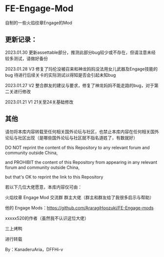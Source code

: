 # FE-Engage-Mod
自制的一些火焰纹章Engage的Mod

## 更新记录：

2023.01.30 更新assettable部分，推测此部分bug较少或不存在，但请注意未经较多测试，请做好备份

2023.01.28 V3 修复了玛伦没被召来和神龙妈妈没法用女儿武器及Engage技能的bug 待进行后续关卡的实际测试以得知是否会引起未知bug

2023.01.27 V2 整合群友的建议与要求，修复了神龙妈妈不能走路的bug，对于第二关进行修改

2023.01.21 V1 21关至24关基础修改

## 其他

请勿将本库内容转载至任何相关国外论坛与社区，也禁止本库内容在任何相关国外论坛与社区出现（是哪些国外论坛与社区就不指名道姓了，有数就好）

DO NOT reprint the content of this Repository to any relevant forum and community outside China, 

and PROHIBIT the content of this Repository from appearing in any relevant forum and community outside China, 

but that's OK to reprint the link to this Repository

若以下几位大佬愿意，本库内容仅可由：

火焰纹章 Engage Mod 交流群 群主大佬（群主和群友给了我很多启示与帮助） 

他的 Engage Mods：https://github.com/AraragiHoozuki/FE-Engage-mods

xxxxx520的作者（虽然我不认识这位大佬）

三上烤鸭

进行转载

By：KanaderuAria，DFFHi-v
